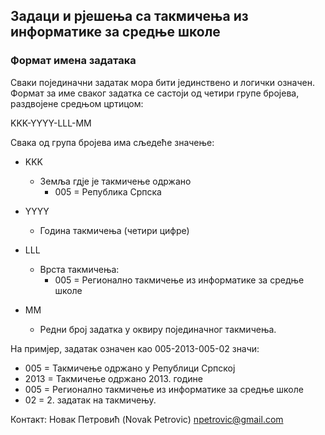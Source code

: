 ## Задаци и рјешења са такмичења из информатике за средње школе
### Формат имена задатака
Сваки појединачни задатак мора бити јединствено и логички означен. Формат за име сваког задатка се састоји од четири групе бројева, раздвојене средњом цртицом:

KKK-YYYY-LLL-MM

Свака од група бројева има сљедеће значење:

* KKK
  * Земља гдје је такмичење одржано
    *  005 = Република Српска

* YYYY
  * Година такмичења (четири цифре)

* LLL
  * Врста такмичења:
    * 005 = Регионално такмичење из информатике за средње школе

* MM
  * Редни број задатка у оквиру појединачног такмичења.
 
На примјер, задатак означен као 005-2013-005-02 значи:
* 005 = Такмичење одржано у Републици Српској
* 2013 = Такмичење одржано 2013. године
* 005 = Регионално такмичење из информатике за средње школе
* 02 = 2. задатак на такмичењу.

Контакт:
Новак Петровић (Novak Petrovic) npetrovic@gmail.com
